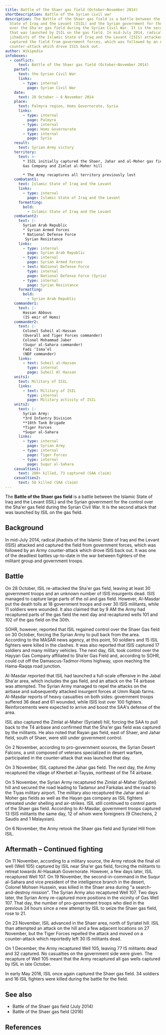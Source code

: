 ```yaml
---
title: Battle of the Shaer gas field (October–November 2014)
shortDescription: Battle of the Syrian civil war
description: The Battle of the Shaer gas field is a battle between the Islamic
  State of Iraq and the Levant (ISIL) and the Syrian government for the control
  over the Sha'er gas field during the Syrian Civil War. It is the second attack
  that was launched by ISIL on the gas field. In mid-July 2014, radical
  jihadists of the Islamic State of Iraq and the Levant (ISIS) attacked and
  captured the field from government forces, which was followed by an Army
  counter-attack which drove ISIS back out.
author: Wikipedia
infoboxes:
  - conflict:
      text: Battle of the Shaer gas field (October–November 2014)
    partof:
      text: the Syrian Civil War
      links:
        - type: internal
          page: Syrian Civil War
    date:
      text: 28 October – 6 November 2014
    place:
      text: Palmyra region, Homs Governorate, Syria
      links:
        - type: internal
          page: Palmyra
        - type: internal
          page: Homs Governorate
        - type: internal
          page: Syria
    result:
      text: Syrian Army victory
    territory:
      text: >-
        * ISIL initially captured the Shaer, Jahar and al-Moher gas fields, Hayyan
        Gas Company and Zimlat al-Maher hill 

        * The Army recaptures all territory previously lost
    combatant1:
      text: Islamic State of Iraq and the Levant
      links:
        - type: internal
          page: Islamic State of Iraq and the Levant
      formatting:
        bold:
          - Islamic State of Iraq and the Levant
    combatant2:
      text: |-
        Syrian Arab Republic
        * Syrian Armed Forces
        * National Defense Force
         Syrian Resistance
      links:
        - type: internal
          page: Syrian Arab Republic
        - type: internal
          page: Syrian Armed Forces
        - text: National Defense Force
          type: internal
          page: National Defense Force (Syria)
        - type: internal
          page: Syrian Resistance
      formatting:
        bold:
          - Syrian Arab Republic
    commander1:
      text: |-
        Hassan Abbous
        (IS emir of Homs)
    commander2:
      text: |-
        Colonel Suheil al-Hassan
        (Overall and Tiger Forces commander)
        Colonel Mohammad Jaber
        (Suqur al-Sahara commander) 
        Fadi ‘Isma’el
        (NDF commander)
      links:
        - text: Suheil al-Hassan
          type: internal
          page: Suheil Al Hassan
    units1:
      text: Military of ISIL
      links:
        - text: Military of ISIL
          type: internal
          page: Military activity of ISIL
    units2:
      text: |-
        Syrian Army:
        *3rd Infantry Division
        **18th Tank Brigade 
        *Tiger Forces 
        *Suqur al-Sahara
      links:
        - type: internal
          page: Syrian Army
        - type: internal
          page: Tiger Forces
        - type: internal
          page: Suqur al-Sahara
    casualties1:
      text: 200+ killed, 73 captured (SAA claim)
    casualties2:
      text: 58 killed (SAA claim)
---
```


The **Battle of the Shaer gas field** is a battle between the Islamic State of Iraq and the Levant (ISIL) and the Syrian government for the control over the Sha'er gas field during the Syrian Civil War. It is the second attack that was launched by ISIL on the gas field.

## Background
In mid-July 2014, radical jihadists of the Islamic State of Iraq and the Levant (ISIS) attacked and captured the field from government forces, which was followed by an Army counter-attack which drove ISIS back out. It was one of the deadliest battles up-to-date in the war between fighters of the militant group and government troops.

## Battle
On 28 October, ISIL re-attacked the Sha'er gas field, leaving at least 30 government troops and an unknown number of ISIS insurgents dead. ISIS managed to capture large parts of the oil and gas field. However, Al-Masdar put the death tolls at 18 government troops and over 30 ISIS militants, while 11 soldiers were wounded. It also claimed that by 9 AM the Army had recaptured parts of the gas field the next day and recaptured wells 101 and 102 of the gas field on the 30th.

SOHR, however, reported that ISIL regained control over the Shaer Gas field on 30 October, forcing the Syrian Army to pull back from the area. According to the MASAR news agency, at this point, 50 soldiers and 15 ISIL fighters were killed in the clashes. It was also reported that ISIS captured 17 soldiers and many military vehicles. The next day, ISIL took control over the Hayyan Gas Company affiliated to Sha’er Gas Field and, according to SOHR, could cut off the Damascus-Tadmor-Homs highway, upon reaching the Hama-Raqqa road junction.

Al-Masdar reported that ISIL had launched a full-scale offensive in the Jabal Sha'ar area, which includes the gas field, and an attack on the T4 airbase was attempted. The Syrian Army managed to repel the attacks on the airbase and subsequently attacked insurgent forces at Umm Rajab farms. Al-Masdar reports of heavy casualties on both sides: government troops suffered 36 dead and 61 wounded, while ISIS lost over 100 fighters. Reinforcements were expected to arrive and boost the SAA's defense of the area.

ISIL also captured the Zimlat al-Maher (Syriatel) hill, forcing the SAA to pull back to the T4 airbase and confirmed that the Sha'er gas field was captured by the militants. He also noted that Rayan gas field, east of Shaer, and Jahar field, south of Shaer, were still under government control.

On 2 November, according to pro-government sources, the Syrian Desert Falcons, a unit composed of veterans specialized in desert warfare, participated in the counter-attack that was launched that day.

On 3 November, ISIL captured the Jahar gas field. The next day, the Army recaptured the village of Kherbet al-Tayyas, northeast of the T4 airbase.

On 5 November, the Syrian Army recaptured the Zimlat al-Maher (Syriatel) hill and secured the road leading to Tadamur and Farkalas and the road to the Tiyas military airport. The military also recaptured the Jahar and al-Moher gas fields as well as the Hayan gas company as ISIL fighters retreated under shelling and air-strikes. ISIL still continued to control parts of the Shaer gas field. According to Al-Masdar, government troops captured 13 ISIS militants the same day, 12 of whom were foreigners (9 Chechens, 2 Saudis and 1 Malaysian).

On 6 November, the Army retook the Shaer gas field and Syriatel Hill from ISIL.

## Aftermath – Continued fighting
On 11 November, according to a military source, the Army retook the final oil well (Well 105) captured by ISIL near Sha'er gas field, forcing the militants to retreat towards Al-Hasakah Governorate. However, a few days later, ISIL recaptured Well 107. On 19 November, the second-in-command in the Suqur al-Sahara and vice president of the intelligence branch in the desert, Colonel Mohsen Hussein, was killed in the Shaer area during "a search-and-destroy mission". The Syrian Army also recaptured Well 107. Two days later, the Syrian Army re-captured more positions in the vicinity of Gas Well 107. That day, the number of pro-government troops who died in the previous 24 hours since a new attempt by ISIL to seize the Shaer gas field, rose to 21.

On 23 November, ISIL advanced in the Shaer area, north of Syriatel hill. ISIL than attempted an attack on the hill and a few adjacent locations on 27 November, but the Tiger Forces repelled the attack and moved on a counter-attack which reportedly left 30 IS militants dead.

On 1 December, the Army recaptured Well 105, leaving 77 IS militants dead and 32 captured. No casualties on the government side were given. The recapture of Well 105 meant that the Army recaptured all gas wells captured by ISIL in late October.

In early May 2016, ISIL once again captured the Shaer gas field. 34 soldiers and 16 ISIL fighters were killed during the battle for the field.

## See also
 * Battle of the Shaer gas field (July 2014)
 * Battle of the Shaer gas field (2016)


## References
